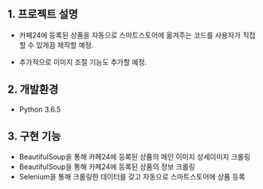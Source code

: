 ## 1. 프로젝트 설명

- 카페24에 등록된 상품을 자동으로 스마트스토어에 옮겨주는 코드를 사용자가 직접 할 수 있게끔 제작할 예정.

- 추가적으로 이미지 조절 기능도 추가할 예정.

## 2. 개발환경

- Python 3.6.5

## 3. 구현 기능

- BeautifulSoup을 통해 카페24에 등록된 상품의 메인 이미지 상세이미지 크롤링
- BeautifulSoup을 통해 카페24에 등록된 상품의 정보 크롤링
- Selenium을 통해 크롤링한 데이터를 갖고 자동으로 스마트스토어에 상품 등록
